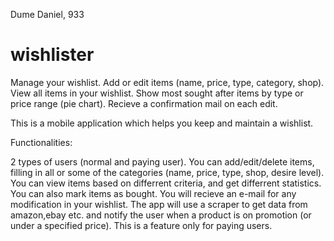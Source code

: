 Dume Daniel, 933

# wishlister

Manage your wishlist. 
Add or edit items (name, price, type, category, shop). 
View all items in your wishlist.
Show most sought after items by type or price range (pie chart).
Recieve a confirmation mail on each edit.

This is a mobile application which helps you keep and maintain a wishlist.

Functionalities:

2 types of users (normal and paying user).
You can add/edit/delete items, filling in all or some of the categories (name, price, type, shop, desire level).
You can view items based on differrent criteria, and get differrent statistics.
You can also mark items as bought. You will recieve an e-mail for any modification in your wishlist.
The app will use a scraper to get data from amazon,ebay etc. and notify the user when a product is on promotion (or under a specified price). This is a feature only for paying users.
